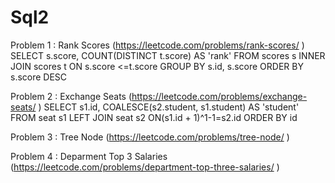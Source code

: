 # Sql2

Problem 1 : Rank Scores		(https://leetcode.com/problems/rank-scores/ )
SELECT 
s.score, COUNT(DISTINCT t.score) AS 'rank' 
FROM scores s INNER JOIN scores t ON s.score <=t.score 
GROUP BY s.id, s.score 
ORDER BY s.score DESC 

Problem 2 : Exchange Seats	(https://leetcode.com/problems/exchange-seats/ )
SELECT s1.id, COALESCE(s2.student, s1.student) AS 'student' 
FROM seat s1 LEFT JOIN seat s2 ON(s1.id + 1)^1-1=s2.id 
ORDER BY id

Problem 3 : Tree Node		(https://leetcode.com/problems/tree-node/ )


Problem 4 : Deparment Top 3 Salaries		(https://leetcode.com/problems/department-top-three-salaries/ )
